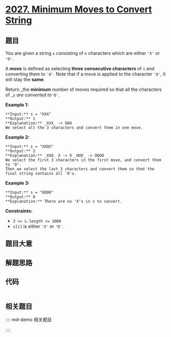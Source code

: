 # [2027. Minimum Moves to Convert String](https://leetcode.com/problems/minimum-moves-to-convert-string)

## 题目

You are given a string `s` consisting of `n` characters which are either `'X'`
or `'O'`.

A **move** is defined as selecting **three** **consecutive characters** of `s`
and converting them to `'O'`. Note that if a move is applied to the character
`'O'`, it will stay the **same**.

Return _the **minimum** number of moves required so that all the characters of
_`s` _are converted to_`'O'`.



**Example 1:**

    
    
    **Input:** s = "XXX"
    **Output:** 1
    **Explanation:** _XXX_ -> OOO
    We select all the 3 characters and convert them in one move.
    

**Example 2:**

    
    
    **Input:** s = "XXOX"
    **Output:** 2
    **Explanation:** _XXO_ X -> O _OOX_ -> OOOO
    We select the first 3 characters in the first move, and convert them to 'O'.
    Then we select the last 3 characters and convert them so that the final string contains all 'O's.

**Example 3:**

    
    
    **Input:** s = "OOOO"
    **Output:** 0
    **Explanation:** There are no 'X's in s to convert.
    



**Constraints:**

  * `3 <= s.length <= 1000`
  * `s[i]` is either `'X'` or `'O'`.


## 题目大意

## 解题思路

## 代码

```javascript

```

## 相关题目

:::: md-demo 相关题目

::::
